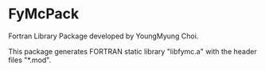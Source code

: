 # FyMcPack
Fortran Library Package developed by YoungMyung Choi.

This package generates FORTRAN static library "libfymc.a" with the header files "*.mod".         
      
